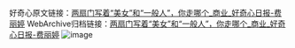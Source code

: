 好奇心原文链接：[两扇门写着“美女”和“一般人”，你走哪个_商业_好奇心日报-费丽婷](https://www.qdaily.com/articles/8235.html)
WebArchive归档链接：[两扇门写着“美女”和“一般人”，你走哪个_商业_好奇心日报-费丽婷](http://web.archive.org/web/20190623152342/https://www.qdaily.com/articles/8235.html)
![image](http://ww3.sinaimg.cn/large/007d5XDply1g3vb9mr2zsj30u04j67wh)